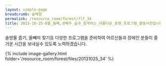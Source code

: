 ```yaml
--- 
layout: simple-page 
breadcrumb: 숲체험 
permalink: /resource_room/forest/flf_34
title: 2013-10-25-8월_둘째,셋째주_숲과_함게하는_아름다운_동행_프로그램_활동사진입니다.
--- 
```

솔방울 줍기, 올빼미 찾기등 다양한 프로그램을 준비하여 어르신들과 장애인 분들이
즐거운 시간을 보내실수 있도록 노력하겠습니다.


{% include image-gallery.html folder='/resource_room/forest/files/20131025_34' %}